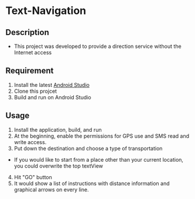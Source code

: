 # Text-Navigation

## Description
- This project was developed to provide a direction service without the Internet access

## Requirement
1. Install the latest [Android Studio](https://developer.android.com/studio/index.html)
2. Clone this projcet
3. Build and run on Android Studio

## Usage
1. Install the application, build, and run
2. At the beginning, enable the permissions for GPS use and SMS read and write access.
3. Put down the destination and choose a type of transportation
  - If you would like to start from a place other than your current location, you could overwrite the top textView
4. Hit "GO" button
5. It would show a list of instructions with distance information and graphical arrows on every line.
